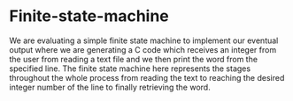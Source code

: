 # Finite-state-machine

We are evaluating a simple finite state machine to implement our eventual output
where we are generating a C code which receives an integer from the user from reading a
text file and we then print the word from the specified line. The finite state machine here
represents the stages throughout the whole process from reading the text to reaching the
desired integer number of the line to finally retrieving the word.
